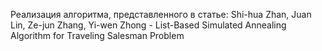 Реализация алгоритма, представленного в статье: Shi-hua Zhan, Juan Lin, Ze-jun Zhang, Yi-wen Zhong - List-Based Simulated Annealing Algorithm for Traveling Salesman Problem
